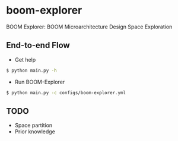 # boom-explorer
BOOM Explorer: BOOM Microarchitecture Design Space Exploration

## End-to-end Flow
- Get help
```bash
$ python main.py -h
```
- Run BOOM-Explorer
```bash
$ python main.py -c configs/boom-explorer.yml
```

## TODO
- Space partition
- Prior knowledge
